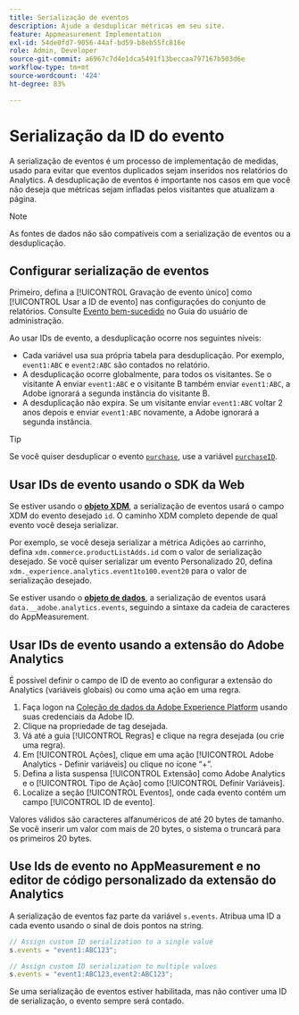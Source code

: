 ```yaml
---
title: Serialização de eventos
description: Ajude a desduplicar métricas em seu site.
feature: Appmeasurement Implementation
exl-id: 54de0fd7-9056-44af-bd59-b8eb55fc816e
role: Admin, Developer
source-git-commit: a6967c7d4e1dca5491f13beccaa797167b503d6e
workflow-type: tm+mt
source-wordcount: '424'
ht-degree: 83%

---
```


# Serialização da ID do evento

A serialização de eventos é um processo de implementação de medidas, usado para evitar que eventos duplicados sejam inseridos nos relatórios do Analytics. A desduplicação de eventos é importante nos casos em que você não deseja que métricas sejam infladas pelos visitantes que atualizam a página.

>[!NOTE]
>
>As fontes de dados não são compatíveis com a serialização de eventos ou a desduplicação.

## Configurar serialização de eventos

Primeiro, defina a [!UICONTROL Gravação de evento único] como [!UICONTROL Usar a ID de evento] nas configurações do conjunto de relatórios. Consulte [Evento bem-sucedido](/help/admin/tools/manage-rs/edit-settings/conversion-var-admin/c-success-events/success-event.md) no Guia do usuário de administração.

Ao usar IDs de evento, a desduplicação ocorre nos seguintes níveis:

* Cada variável usa sua própria tabela para desduplicação. Por exemplo, `event1:ABC` e `event2:ABC` são contados no relatório.
* A desduplicação ocorre globalmente, para todos os visitantes. Se o visitante A enviar `event1:ABC` e o visitante B também enviar `event1:ABC`, a Adobe ignorará a segunda instância do visitante B.
* A desduplicação não expira. Se um visitante enviar `event1:ABC` voltar 2 anos depois e enviar `event1:ABC` novamente, a Adobe ignorará a segunda instância.

>[!TIP]
>
>Se você quiser desduplicar o evento [`purchase`](event-purchase.md), use a variável [`purchaseID`](../purchaseid.md).

## Usar IDs de evento usando o SDK da Web

Se estiver usando o [**objeto XDM**](/help/implement/aep-edge/xdm-var-mapping.md), a serialização de eventos usará o campo XDM do evento desejado `id`. O caminho XDM completo depende de qual evento você deseja serializar.

Por exemplo, se você deseja serializar a métrica Adições ao carrinho, defina `xdm.commerce.productListAdds.id` com o valor de serialização desejado. Se você quiser serializar um evento Personalizado 20, defina `xdm._experience.analytics.event1to100.event20` para o valor de serialização desejado.

Se estiver usando o [**objeto de dados**](/help/implement/aep-edge/data-var-mapping.md), a serialização de eventos usará `data.__adobe.analytics.events`, seguindo a sintaxe da cadeia de caracteres do AppMeasurement.

## Usar IDs de evento usando a extensão do Adobe Analytics

É possível definir o campo de ID de evento ao configurar a extensão do Analytics (variáveis globais) ou como uma ação em uma regra.

1. Faça logon na [Coleção de dados da Adobe Experience Platform](https://experience.adobe.com/data-collection) usando suas credenciais da Adobe ID.
2. Clique na propriedade de tag desejada.
3. Vá até a guia [!UICONTROL Regras] e clique na regra desejada (ou crie uma regra).
4. Em [!UICONTROL Ações], clique em uma ação [!UICONTROL Adobe Analytics - Definir variáveis] ou clique no ícone “+”.
5. Defina a lista suspensa [!UICONTROL Extensão] como Adobe Analytics e o [!UICONTROL Tipo de Ação] como [!UICONTROL Definir Variáveis].
6. Localize a seção [!UICONTROL Eventos], onde cada evento contém um campo [!UICONTROL ID de evento].

Valores válidos são caracteres alfanuméricos de até 20 bytes de tamanho. Se você inserir um valor com mais de 20 bytes, o sistema o truncará para os primeiros 20 bytes.

## Use Ids de evento no AppMeasurement e no editor de código personalizado da extensão do Analytics

A serialização de eventos faz parte da variável `s.events`. Atribua uma ID a cada evento usando o sinal de dois pontos na string.

```js
// Assign custom ID serialization to a single value
s.events = "event1:ABC123";

// Assign custom ID serialization to multiple values
s.events = "event1:ABC123,event2:ABC123";
```

Se uma serialização de eventos estiver habilitada, mas não contiver uma ID de serialização, o evento sempre será contado.
